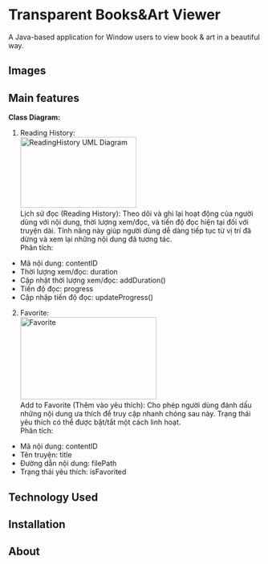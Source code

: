 
# Transparent Books&Art Viewer

A Java-based application for Window users to view book & art in a beautiful way.

## Images
## Main features
**Class Diagram:<br>**
1. Reading History:<br>
<img width="231" height="141" alt="ReadingHistory UML Diagram" src="https://github.com/user-attachments/assets/5dba252d-9ebf-40e3-999e-9bdfd6a5c8f7" /><br>
Lịch sử đọc (Reading History): Theo dõi và ghi lại hoạt động của người dùng với nội dung, thời lượng xem/đọc, và tiến độ đọc hiện tại đối với truyện dài. Tính năng này giúp người dùng dễ dàng tiếp tục từ vị trí đã dừng và xem lại những nội dung đã tương tác.<br>
Phân tích:<br>
- Mã nội dung: contentID
- Thời lượng xem/đọc: duration
- Cập nhật thời lượng xem/đọc: addDuration()
- Tiến độ đọc: progress
- Cập nhập tiến độ đọc: updateProgress()<br>

2. Favorite:<br>
<img width="271" height="164" alt="Favorite" src="https://github.com/user-attachments/assets/1fe7a88c-118a-4734-ad05-cd0e29bc482e" /><br>
Add to Favorite (Thêm vào yêu thích): Cho phép người dùng đánh dấu những nội dung ưa thích để truy cập nhanh chóng sau này. Trạng thái yêu thích có thể được bật/tắt một cách linh hoạt.<br>
Phân tích:<br>
- Mã nội dung: contentID<br>
- Tên truyện: title<br>
- Đường dẫn nội dung: filePath<br>
- Trạng thái yêu thích: isFavorited<br>






## Technology Used
## Installation
## About

